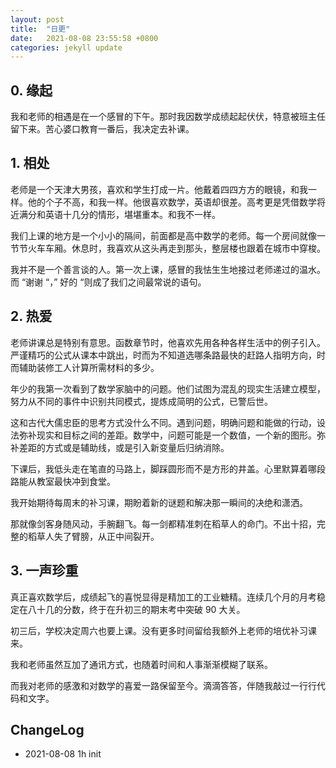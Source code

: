 ```yaml
---
layout: post
title:  "日更"
date:   2021-08-08 23:55:58 +0800
categories: jekyll update
---
```

## 0. 缘起

我和老师的相遇是在一个感冒的下午。那时我因数学成绩起起伏伏，特意被班主任留下来。苦心婆口教育一番后，我决定去补课。

## 1. 相处

老师是一个天津大男孩，喜欢和学生打成一片。他戴着四四方方的眼镜，和我一样。他的个子不高，和我一样。他很喜欢数学，英语却很差。高考更是凭借数学将近满分和英语十几分的情形，堪堪重本。和我不一样。

我们上课的地方是一个小小的隔间，前面都是高中数学的老师。每一个房间就像一节节火车车厢。休息时，我喜欢从这头再走到那头，整层楼也跟着在城市中穿梭。

我并不是一个善言谈的人。第一次上课，感冒的我怯生生地接过老师递过的温水。而 “谢谢 “，” 好的 “则成了我们之间最常说的语句。

## 2. 热爱

老师讲课总是特别有意思。函数章节时，他喜欢先用各种各样生活中的例子引入。 严谨精巧的公式从课本中跳出，时而为不知道选哪条路最快的赶路人指明方向，时而辅助装修工人计算所需材料的多少。

年少的我第一次看到了数学家脑中的问题。他们试图为混乱的现实生活建立模型，努力从不同的事件中识别共同模式，提炼成简明的公式，已警后世。

这和古代大儒忠臣的思考方式没什么不同。遇到问题，明确问题和能做的行动，设法弥补现实和目标之间的差距。数学中，问题可能是一个数值，一个新的图形。弥补差距的方式或是辅助线，或是引入新变量后归纳消除。

下课后，我低头走在笔直的马路上，脚踩圆形而不是方形的井盖。心里默算着哪段路能从教室最快冲到食堂。

我开始期待每周末的补习课，期盼着新的谜题和解决那一瞬间的决绝和潇洒。

那就像剑客身随风动，手腕翻飞。每一剑都精准刺在稻草人的命门。不出十招，完整的稻草人失了臂膀，从正中间裂开。

## 3. 一声珍重

真正喜欢数学后，成绩起飞的喜悦显得是精加工的工业糖精。连续几个月的月考稳定在八十几的分数，终于在升初三的期末考中突破 90 大关。

初三后，学校决定周六也要上课。没有更多时间留给我额外上老师的培优补习课来。

我和老师虽然互加了通讯方式，也随着时间和人事渐渐模糊了联系。

而我对老师的感激和对数学的喜爱一路保留至今。滴滴答答，伴随我敲过一行行代码和文字。

## ChangeLog

- 2021-08-08 1h init